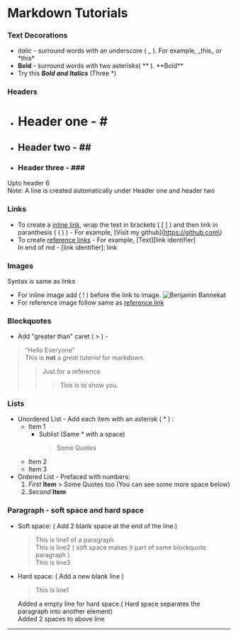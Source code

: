 # Markdown Tutorials
### Text Decorations
- _italic_ - surround words with an underscore ( _ ). For example, \_this\_ or \*this\*
- **Bold** - surround words with two asterisks( ** ).  \*\*Bold\*\*
- Try this ***Bold and Italics*** (Three *)

### Headers
- # Header one - \#
- ## Header two - \#\#
- ### Header three - \#\#\# <br>
Upto header 6 <br>
Note: A line is created automatically under Header one and header two

### Links
- To create a [inline link](#), wrap the text in brackets ( [ ] ) and then link in paranthesis ( ( ) ) - For example, \[Visit my github\]\(https://github.com\) 
- To create [reference links][md tuts] - For example, \[Text\]\[link identifier\]<br>
In end of md - \[link identifier\]: link

### Images
Syntax is same as links<br>
- For inline image add ( ! ) before the link to image. ![Benjamin Bannekat](https://octodex.github.com/images/bannekat.png)
- For reference image follow same as [reference link][image]

### Blockquotes
- Add "greater than" caret ( > ) - 
> "Hello Everyone"<br>
> This is **not** a _great tutorial_ for markdown.<br>
>> Just for a reference
>>>This is to show you.

### Lists
- Unordered List - Add each item with an asterisk ( * ) :
    * Item 1
        * Sublist (Same * with a space)
            > Some Quotes
    * Item 2
    * Item 3
- Ordered List - Prefaced with numbers:
    1. _First_ **Item**
      > Some Quotes too (You can see some more space below)
    2. _Second_ **Item**
    
### Paragraph - soft space and hard space
   - Soft space: ( Add 2 blank space at the end of the line.)
      > This is line1 of a paragraph  
      This is line2 ( soft space makes it part of same blockquote paragraph )  
      This is line3
   - Hard space: ( Add a new blank line )
      > This is line1
      
      Added a empty line for hard space.( Hard space separates the paragraph into another element)  
      Added 2 spaces to above line


-----------
[md tuts]: https://www.markdowntutorial.com/
[image]: http://icons.iconarchive.com/icons/google/noto-emoji-animals-nature/256/22221-cat-icon.png
